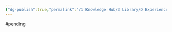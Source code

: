 ```yaml
---
{"dg-publish":true,"permalink":"/1 Knowledge Hub/3 Library/D Experiences & Learnings/1 Office/2 TSTPS Incidents & Experiences/CWPH Prelub Flow switch malfunction/","noteIcon":""}
---
```


#pending 